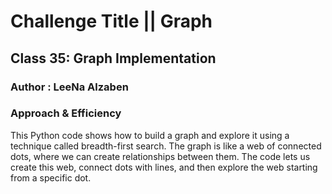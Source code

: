 # Challenge Title || Graph

## **Class 35: Graph Implementation**

### Author : LeeNa Alzaben

### Approach & Efficiency

This Python code shows how to build a graph and explore it using a technique called breadth-first search. The graph is like a web of connected dots, where we can create relationships between them.
The code lets us create this web, connect dots with lines, and then explore the web starting from a specific dot.
